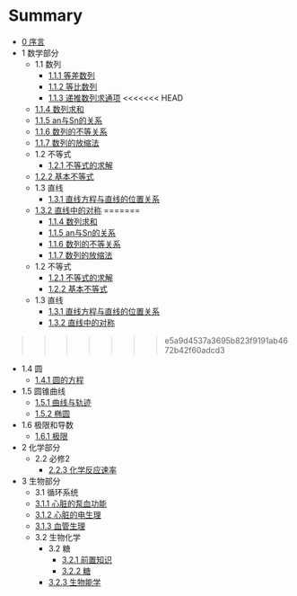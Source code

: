 # Summary

* [0 序言](README.md)
* 1 数学部分
  * 1.1 数列
    * [1.1.1 等差数列](math/series/dcsl.md)
    * [1.1.2 等比数列](math/series/dbsl.md)
    * [1.1.3 递推数列求通项](math/series/dtslqtx.md)
<<<<<<< HEAD
  * [1.1.4 数列求和](math/series/slqh.md)
  * [1.1.5 an与Sn的关系](math/series/ansn.md)
  * [1.1.6 数列的不等关系](math/series/sldbdgx.md)
  * [1.1.7 数列的放缩法](math/series/sldfsf.md)
  * 1.2 不等式
    * [1.2.1 不等式的求解](math/bds/bdsqj.md)
  * [1.2.2 基本不等式](math/bds/jbbds.md)
  * 1.3 直线
    * [1.3.1 直线方程与直线的位置关系](math/line/zxfc.md)
  * [1.3.2 直线中的对称](math/line/zxdc.md)
=======
    * [1.1.4 数列求和](math/series/slqh.md)
    * [1.1.5 an与Sn的关系](math/series/ansn.md)
    * [1.1.6 数列的不等关系](math/series/sldbdgx.md)
    * [1.1.7 数列的放缩法](math/series/sldfsf.md)
  * 1.2 不等式
    * [1.2.1 不等式的求解](math/bds/bdsqj.md)
    * [1.2.2 基本不等式](math/bds/jbbds.md)
  * 1.3 直线
    * [1.3.1 直线方程与直线的位置关系](math/line/zxfc.md)
    * [1.3.2 直线中的对称](math/line/zxdc.md)
>>>>>>> e5a9d4537a3695b823f9191ab4672b42f60adcd3
  * 1.4 圆
    * [1.4.1 圆的方程](math/circle/circle.md)
  * 1.5 圆锥曲线
    * [1.5.1 曲线与轨迹](math/yzqx/guiji.md)
    * [1.5.2 椭圆](math/yzqx/tuoyuan.md)
  * 1.6 极限和导数
    * [1.6.1 极限](math/jx/jx.md)
* 2 化学部分
  * 2.2 必修2
    * [2.2.3 化学反应速率](chem/bxii/hxfysl.md)
* 3 生物部分
  * 3.1 循环系统
  * [3.1.1 心脏的泵血功能](biology/xhxt/xzdbxgn.md)
  * [3.1.2 心脏的电生理](biology/xhxt/xzdsl.md)
  * [3.1.3 血管生理](biology/xhxt/xgsl.md)
  * 3.2 生物化学
    * 3.2 糖
      * [3.2.1 前置知识](biology/shenghua/pre.md)
      * [3.2.2 糖](biology/shenghua/tang.md)
    * [3.2.3 生物能学](biology/shenghua/swnx.md)
